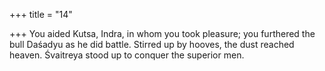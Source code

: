 +++
title = "14"

+++
You aided Kutsa, Indra, in whom you took pleasure; you furthered the  bull Daśadyu as he did battle.
Stirred up by hooves, the dust reached heaven. Śvaitreya stood up to  conquer the superior men.